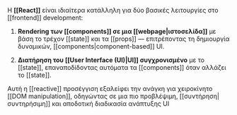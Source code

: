 Η **[[React]]** είναι ιδιαίτερα κατάλληλη για δύο βασικές λειτουργίες στο [[frontend]] development:

1. **Rendering των [[components]] σε μια [[webpage|ιστοσελίδα]]** με βάση το τρέχον [[state]] και τα [[props]] — επιτρέποντας τη δημιουργία δυναμικών, [[components|component-based]] UI.
    
2. **Διατήρηση του [[User Interface (UI)|UI]] συγχρονισμένο** με το [[state]], επαναποδίδοντας αυτόματα τα [[components]] όταν αλλάζει το [[state]].
    

Αυτή η [[reactive]] προσέγγιση εξαλείφει την ανάγκη για χειροκίνητο [[DOM manipulation]], οδηγώντας σε μια πιο προβλέψιμη, [[συντήρηση|συντηρήσιμη]] και αποδοτική διαδικασία ανάπτυξης UI